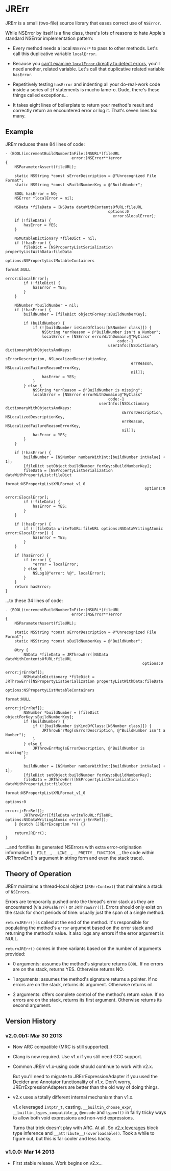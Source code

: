 # JRErr

JRErr is a small (two-file) source library that eases correct use of `NSError`.

While NSError by itself is a fine class, there's lots of reasons to hate Apple's standard NSError implementation pattern:

* Every method needs a local `NSError*` to pass to other methods. Let's call this duplicative variable `localError`.

* Because you [can't examine `localError` directly to detect errors](http://rentzsch.tumblr.com/post/260201639/nserror-is-hard), you'll need another, related variable. Let's call that duplicative related variable `hasError`.

* Repetitively testing `hasError` and indenting all your do-real-work code inside a series of `if` statements is mucho lame-o. Dude, there's these things called exceptions...

* It takes eight lines of boilerplate to return your method's result and correctly return an encountered error or log it. That's seven lines too many.

## Example

JRErr reduces these 84 lines of code:

    - (BOOL)incrementBuildNumberInFile:(NSURL*)fileURL
                                 error:(NSError**)error
    {
        NSParameterAssert(fileURL);
        
        static NSString *const sErrorDescription = @"Unrecognized File Format";
        static NSString *const sBuildNumberKey = @"BuildNumber";
        
        BOOL hasError = NO;
        NSError *localError = nil;
        
        NSData *fileData = [NSData dataWithContentsOfURL:fileURL
                                                 options:0
                                                   error:&localError];
        if (!fileData) {
            hasError = YES;
        }
        
        NSMutableDictionary *fileDict = nil;
        if (!hasError) {
            fileDict = [NSPropertyListSerialization propertyListWithData:fileData
                                                                 options:NSPropertyListMutableContainers
                                                                  format:NULL
                                                                   error:&localError];
            if (!fileDict) {
                hasError = YES;
            }
        }
        
        NSNumber *buildNumber = nil;
        if (!hasError) {
            buildNumber = [fileDict objectForKey:sBuildNumberKey];
            
            if (buildNumber) {
                if (![buildNumber isKindOfClass:[NSNumber class]]) {
                    NSString *errReason = @"BuildNumber isn't a Number";
                    localError = [NSError errorWithDomain:@"MyClass"
                                                     code:-1
                                                 userInfo:[NSDictionary dictionaryWithObjectsAndKeys:
                                                           sErrorDescription, NSLocalizedDescriptionKey,
                                                           errReason, NSLocalizedFailureReasonErrorKey,
                                                           nil]];
                    hasError = YES;
                }
            } else {
                NSString *errReason = @"BuildNumber is missing";
                localError = [NSError errorWithDomain:@"MyClass"
                                                 code:-1
                                             userInfo:[NSDictionary dictionaryWithObjectsAndKeys:
                                                       sErrorDescription, NSLocalizedDescriptionKey,
                                                       errReason, NSLocalizedFailureReasonErrorKey,
                                                       nil]];
                hasError = YES;
            }
        }
        
        if (!hasError) {
            buildNumber = [NSNumber numberWithInt:[buildNumber intValue] + 1];
            [fileDict setObject:buildNumber forKey:sBuildNumberKey];
            fileData = [NSPropertyListSerialization dataWithPropertyList:fileDict
                                                                  format:NSPropertyListXMLFormat_v1_0
                                                                 options:0
                                                                   error:&localError];
            if (!fileData) {
                hasError = YES;
            }
        }
        
        if (!hasError) {
            if (![fileData writeToURL:fileURL options:NSDataWritingAtomic error:&localError]) {
                hasError = YES;
            }
        }
        
        if (hasError) {
            if (error) {
                *error = localError;
            } else {
                NSLog(@"error: %@", localError);
            }
        }
        return hasError;
    }

…to these 34 lines of code:

    - (BOOL)incrementBuildNumberInFile:(NSURL*)fileURL
                                 error:(NSError**)error
    {
        NSParameterAssert(fileURL);
        
        static NSString *const sErrorDescription = @"Unrecognized File Format";
        static NSString *const sBuildNumberKey = @"BuildNumber";
        
        @try {
            NSData *fileData = JRThrowErr([NSData dataWithContentsOfURL:fileURL
                                                                options:0
                                                                  error:jrErrRef]);
            NSMutableDictionary *fileDict = JRThrowErr([NSPropertyListSerialization propertyListWithData:fileData
                                                                                                 options:NSPropertyListMutableContainers
                                                                                                  format:NULL
                                                                                                   error:jrErrRef]);
            NSNumber *buildNumber = [fileDict objectForKey:sBuildNumberKey];
            if (buildNumber) {
                if (![buildNumber isKindOfClass:[NSNumber class]]) {
                    JRThrowErrMsg(sErrorDescription, @"BuildNumber isn't a Number");
                }
            } else {
                JRThrowErrMsg(sErrorDescription, @"BuildNumber is missing");
            }
            
            buildNumber = [NSNumber numberWithInt:[buildNumber intValue] + 1];
            [fileDict setObject:buildNumber forKey:sBuildNumberKey];
            fileData = JRThrowErr([NSPropertyListSerialization dataWithPropertyList:fileDict
                                                                             format:NSPropertyListXMLFormat_v1_0
                                                                            options:0
                                                                              error:jrErrRef]);
            JRThrowErr([fileData writeToURL:fileURL options:NSDataWritingAtomic error:jrErrRef]);
        } @catch (JRErrException *x) {}
        
        returnJRErr();
    }

…and fortifies its generated NSErrors with extra error-origination information (`__FILE__`, `__LINE__`, `__PRETTY__FUNCTION__`, the code within JRThrowErr()'s argument in string form and even the stack trace).

## Theory of Operation

JRErr maintains a thread-local object (`JRErrContext`) that maintains a stack of `NSError`s.

Errors are temporarily pushed onto the thread's error stack as they are encountered (via `JRPushErr()` or `JRThrowErr()`). Errors should only exist on the stack for short periods of time: usually just the span of a single method.

`returnJRErr()` is called at the end of the method. It's responsible for populating the method's `error` argument based on the error stack and returning the method's value. It also logs any errors if the error argument is NULL.

`returnJRErr()` comes in three variants based on the number of arguments provided:

* 0 arguments: assumes the method's signature returns `BOOL`. If no errors are on the stack, returns YES. Otherwise returns NO.

* 1 arguments: assumes the method's signature returns a pointer. If no errors are on the stack, returns its argument. Otherwise returns nil.

* 2 arguments: offers complete control of the method's return value. If no errors are on the stack, returns its first argument. Otherwise returns its second argument.

## Version History

### v2.0.0b1: Mar 30 2013

* Now ARC compatible (MRC is still supported).

* Clang is now required. Use v1.x if you still need GCC support.

* Common JRErr v1.x-using code should continue to work with v2.x.

	But you'll need to migrate to JRErrExpressionAdapter if you used the Decider and Annotator functionality of v1.x. Don't worry, JRErrExpressionAdapters are better than the old way of doing things.

* v2.x uses a totally different internal mechanism than v1.x.

	v1.x leveraged `intptr_t`, casting, `__builtin_choose_expr`, `__builtin_types_compatible_p`, `@encode` and `typeof()` in fairly tricky ways to allow both void expressions and non-void expressions. 

	Turns that trick doesn't play with ARC. At all. So [v2.x leverages](https://twitter.com/rentzsch/statuses/291616133843402752) block type inference and `__attribute__((overloadable))`. Took a while to figure out, but this is far cooler and less hacky.

### v1.0.0: Mar 14 2013

* First stable release. Work begins on v2.x...